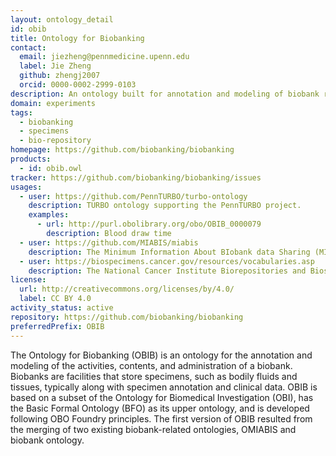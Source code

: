 ```yaml
---
layout: ontology_detail
id: obib
title: Ontology for Biobanking
contact:
  email: jiezheng@pennmedicine.upenn.edu
  label: Jie Zheng
  github: zhengj2007
  orcid: 0000-0002-2999-0103
description: An ontology built for annotation and modeling of biobank repository and biobanking administration
domain: experiments
tags:
  - biobanking
  - specimens
  - bio-repository
homepage: https://github.com/biobanking/biobanking
products:
  - id: obib.owl
tracker: https://github.com/biobanking/biobanking/issues
usages:
  - user: https://github.com/PennTURBO/turbo-ontology
    description: TURBO ontology supporting the PennTURBO project.
    examples:
      - url: http://purl.obolibrary.org/obo/OBIB_0000079
        description: Blood draw time
  - user: https://github.com/MIABIS/miabis
    description: The Minimum Information About BIobank data Sharing (MIABIS) aims to standardize data elements used to describe biobanks, research on samples and associated data. General attributes to describe biobanks, sample collections and studies at an aggregated/metadata level are defined in MIABIS Core 2.0 (Merino-Martinez et al., 2016).
  - user: https://biospecimens.cancer.gov/resources/vocabularies.asp
    description: The National Cancer Institute Biorepositories and Biospecimen Research Branch (BBRB) is an international leader in research and policy activities related to biospecimen collection, processing, and storage, also known as biobanking.
license:
  url: http://creativecommons.org/licenses/by/4.0/
  label: CC BY 4.0
activity_status: active
repository: https://github.com/biobanking/biobanking
preferredPrefix: OBIB
---
```


The Ontology for Biobanking (OBIB) is an ontology for the annotation and modeling of the activities, contents, and administration of a biobank. Biobanks are facilities that store specimens, such as bodily fluids and tissues, typically along with specimen annotation and clinical data. OBIB is based on a subset of the Ontology for Biomedical Investigation (OBI), has the Basic Formal Ontology (BFO) as its upper ontology, and is developed following OBO Foundry principles. The first version of OBIB resulted from the merging of two existing biobank-related ontologies, OMIABIS and biobank ontology.
